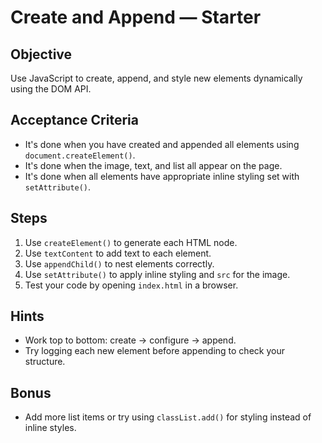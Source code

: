 # Create and Append — Starter

## Objective
Use JavaScript to create, append, and style new elements dynamically using the DOM API.

## Acceptance Criteria
- It's done when you have created and appended all elements using `document.createElement()`.
- It's done when the image, text, and list all appear on the page.
- It's done when all elements have appropriate inline styling set with `setAttribute()`.

## Steps
1. Use `createElement()` to generate each HTML node.
2. Use `textContent` to add text to each element.
3. Use `appendChild()` to nest elements correctly.
4. Use `setAttribute()` to apply inline styling and `src` for the image.
5. Test your code by opening `index.html` in a browser.

## Hints
- Work top to bottom: create → configure → append.
- Try logging each new element before appending to check your structure.

## Bonus
- Add more list items or try using `classList.add()` for styling instead of inline styles.
